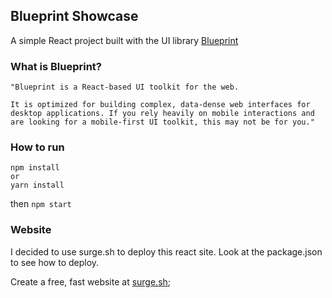 ## Blueprint Showcase

A simple React project built with the UI library [Blueprint](https://github.com/palantir/blueprint)

### What is Blueprint?

```
"Blueprint is a React-based UI toolkit for the web.

It is optimized for building complex, data-dense web interfaces for desktop applications. If you rely heavily on mobile interactions and are looking for a mobile-first UI toolkit, this may not be for you."
```

### How to run
```
npm install
or
yarn install
```
then
```npm start```

### Website
I decided to use surge.sh to deploy this react site.
Look at the package.json to see how to deploy.

Create a free, fast website at [surge.sh](https://surge.sh/);